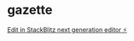 # gazette

[Edit in StackBlitz next generation editor ⚡️](https://stackblitz.com/~/github.com/mnacym/gazette)